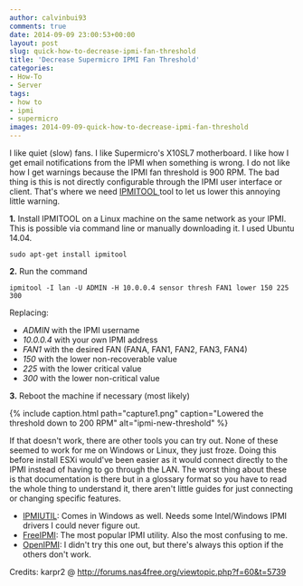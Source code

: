 ```yaml
---
author: calvinbui93
comments: true
date: 2014-09-09 23:00:53+00:00
layout: post
slug: quick-how-to-decrease-ipmi-fan-threshold
title: 'Decrease Supermicro IPMI Fan Threshold'
categories:
- How-To
- Server
tags:
- how to
- ipmi
- supermicro
images: 2014-09-09-quick-how-to-decrease-ipmi-fan-threshold
---
```


I like quiet (slow) fans. I like Supermicro's X10SL7 motherboard. I like how I get email notifications from the IPMI when something is wrong. I do not like how I get warnings because the IPMI fan threshold is 900 RPM. The bad thing is this is not directly configurable through the IPMI user interface or client. That's where we need [IPMITOOL ](http://sourceforge.net/projects/ipmitool/files/)tool to let us lower this annoying little warning.

<!-- more -->

**1.** Install IPMITOOL on a Linux machine on the same network as your IPMI. This is possible via command line or manually downloading it. I used Ubuntu 14.04.

```terminal
sudo apt-get install ipmitool
```

**2.** Run the command

```terminal  
ipmitool -I lan -U ADMIN -H 10.0.0.4 sensor thresh FAN1 lower 150 225 300
```

Replacing:

  * _ADMIN_ with the IPMI username
  * _10.0.0.4_ with your own IPMI address
  * _FAN1_ with the desired FAN (FANA, FAN1, FAN2, FAN3, FAN4)
  * _150_ with the lower non-recoverable value
  * _225_ with the lower critical value
  * _300_ with the lower non-critical value

**3.** Reboot the machine if necessary (most likely)

{% include caption.html path="capture1.png" caption="Lowered the threshold down to 200 RPM" alt="ipmi-new-threshold" %}

If that doesn't work, there are other tools you can try out. None of these seemed to work for me on Windows or Linux, they just froze. Doing this before install ESXi would've been easier as it would connect directly to the IPMI instead of having to go through the LAN. The worst thing about these is that documentation is there but in a glossary format so you have to read the whole thing to understand it, there aren't little guides for just connecting or changing specific features.

  * [IPMIUTIL](http://ipmiutil.sourceforge.net/): Comes in Windows as well. Needs some Intel/Windows IPMI drivers I could never figure out.
  * [FreeIPMI](http://www.gnu.org/software/freeipmi/): The most popular IPMI utility. Also the most confusing to me.
  * [OpenIPMI](http://openipmi.sourceforge.net/): I didn't try this one out, but there's always this option if the others don't work.

Credits: karpr2 @ http://forums.nas4free.org/viewtopic.php?f=60&t=5739
